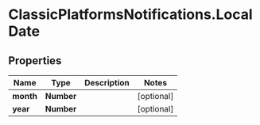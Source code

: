 # ClassicPlatformsNotifications.LocalDate

## Properties

Name | Type | Description | Notes
------------ | ------------- | ------------- | -------------
**month** | **Number** |  | [optional] 
**year** | **Number** |  | [optional] 


